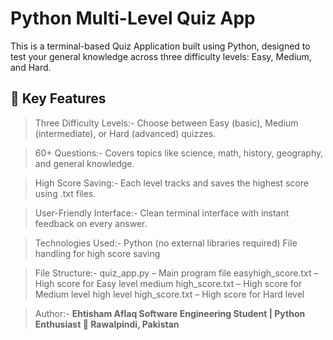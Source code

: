 <h1>Python Multi-Level Quiz App</h1>
This is a terminal-based Quiz Application built using Python, designed to test your general knowledge across three difficulty levels: Easy, Medium, and Hard.
<h2>🔹 Key Features</h2>

>Three Difficulty Levels:-
Choose between Easy (basic), Medium (intermediate), or Hard (advanced) quizzes.

>60+ Questions:-
Covers topics like science, math, history, geography, and general knowledge.

>High Score Saving:-
Each level tracks and saves the highest score using .txt files.

>User-Friendly Interface:-
Clean terminal interface with instant feedback on every answer.

>Technologies Used:-
Python (no external libraries required)
File handling for high score saving

>File Structure:-
quiz_app.py – Main program file
easyhigh_score.txt – High score for Easy level
medium high_score.txt – High score for Medium level
high level high_score.txt – High score for Hard level
 
>Author:-
<b>Ehtisham Aflaq
Software Engineering Student | Python Enthusiast
📍 Rawalpindi, Pakistan
